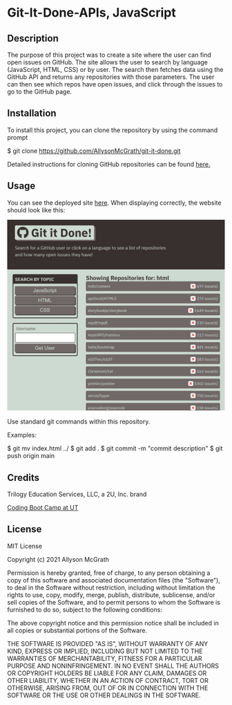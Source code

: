 # Git-It-Done-APIs, JavaScript

## Description

The purpose of this project was to create a site where the user can find open issues on GitHub. The site allows the user to search by language (JavaScript, HTML, CSS) or by user. The search then fetches data using the GitHub API and returns any repositories with those parameters. The user can then see which repos have open issues, and click through the issues to go to the GitHub page.

## Installation

To install this project, you can clone the repository by using the command prompt

$ git clone https://github.com/AllysonMcGrath/git-it-done.git

Detailed instructions for cloning GitHub repositories can be found [here.](https://docs.github.com/en/github/creating-cloning-and-archiving-repositories/cloning-a-repository-from-github/cloning-a-repository)



## Usage

You can see the deployed site [here](https://allysonmcgrath.github.io/git-it-done/).
When displaying correctly, the website should look like this:

![Site with search bar and and column of returned results](assets/gititdonesite.JPG)


Use standard git commands within this repository.

Examples:

$ git mv index.html ../
$ git add .
$ git commit -m "commit description"
$ git push origin main

## Credits

Trilogy Education Services, LLC, a 2U, Inc. brand

[Coding Boot Camp at UT](https://github.com/the-Coding-Boot-Camp-at-UT)


## License

MIT License

Copyright (c) 2021 Allyson McGrath

Permission is hereby granted, free of charge, to any person obtaining a copy
of this software and associated documentation files (the "Software"), to deal
in the Software without restriction, including without limitation the rights
to use, copy, modify, merge, publish, distribute, sublicense, and/or sell
copies of the Software, and to permit persons to whom the Software is
furnished to do so, subject to the following conditions:

The above copyright notice and this permission notice shall be included in all
copies or substantial portions of the Software.

THE SOFTWARE IS PROVIDED "AS IS", WITHOUT WARRANTY OF ANY KIND, EXPRESS OR
IMPLIED, INCLUDING BUT NOT LIMITED TO THE WARRANTIES OF MERCHANTABILITY,
FITNESS FOR A PARTICULAR PURPOSE AND NONINFRINGEMENT. IN NO EVENT SHALL THE
AUTHORS OR COPYRIGHT HOLDERS BE LIABLE FOR ANY CLAIM, DAMAGES OR OTHER
LIABILITY, WHETHER IN AN ACTION OF CONTRACT, TORT OR OTHERWISE, ARISING FROM,
OUT OF OR IN CONNECTION WITH THE SOFTWARE OR THE USE OR OTHER DEALINGS IN THE
SOFTWARE.
